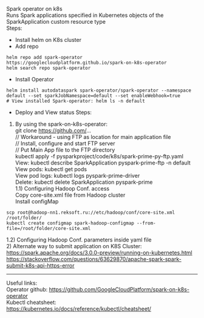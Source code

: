 Spark operator on k8s  
Runs Spark applications specified in Kubernetes objects of the SparkApplication custom resource type  
Steps:  
- Install helm on K8s cluster  
- Add repo  
```
helm repo add spark-operator https://googlecloudplatform.github.io/spark-on-k8s-operator
helm search repo spark-operator

```
- Install Operator  
```
helm install autodataspark spark-operator/spark-operator --namespace default --set sparkJobNamespace=default --set enableWebhook=true
# View installed Spark-operator: helm ls -n default
```
- Deploy and View status Steps:  
1) By using the spark-on-k8s-operator:  
   git clone https://github.com/...    
   // Workaround - using FTP as location for main application file  
   // Install, configure and start FTP server  
   // Put Main App file to the FTP directory  
   kubectl apply -f pysparkproject/code/k8s/spark-prime-py-ftp.yaml  
   View: kubectl describe SparkApplication pyspark-prime-ftp -n default  
   View pods: kubectl get pods  
   View pod logs: kubectl logs pyspark-prime-driver  
   Delete: kubectl delete SparkApplication pyspark-prime  
1.1) Configuring Hadoop Conf. access  
    Copy core-site.xml file from Hadoop cluster  
    Install configMap  
```
scp root@hadoop-nn1.reksoft.ru://etc/hadoop/conf/core-site.xml /root/folder/
kubectl create configmap spark-hadoop-configmap --from-file=/root/folder/core-site.xml
```
1.2) Configuring Hadoop Conf. parameters inside yaml file         
2) Alternate way to submit application on K8S Cluster:  
   https://spark.apache.org/docs/3.0.0-preview/running-on-kubernetes.html  
   https://stackoverflow.com/questions/63629870/apache-spark-spark-submit-k8s-api-https-error  
********
Useful links:  
Operator github: https://github.com/GoogleCloudPlatform/spark-on-k8s-operator  
Kubectl cheatsheet: https://kubernetes.io/docs/reference/kubectl/cheatsheet/  
